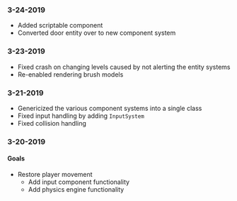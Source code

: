 ### 3-24-2019
* Added scriptable component
* Converted door entity over to new component system

### 3-23-2019
* Fixed crash on changing levels caused by not alerting the entity systems
* Re-enabled rendering brush models

### 3-21-2019
* Genericized the various component systems into a single class
* Fixed input handling by adding `InputSystem`
* Fixed collision handling

### 3-20-2019
#### Goals
* Restore player movement
    * Add input component functionality
    * Add physics engine functionality